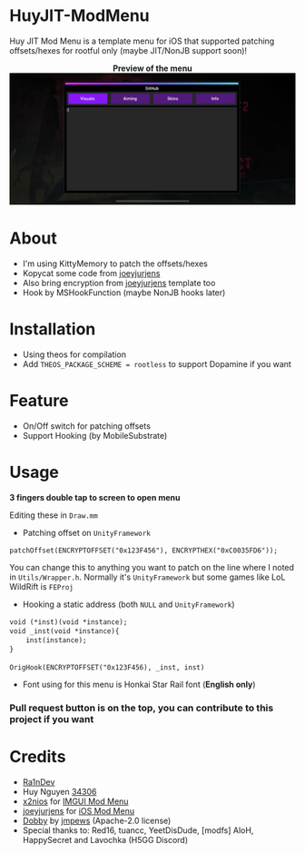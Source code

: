 # HuyJIT-ModMenu
Huy JIT Mod Menu is a template menu for iOS that supported patching offsets/hexes for rootful only (maybe JIT/NonJB support soon)!

<div style="text-align: center;">
<b>Preview of the menu</b><br>

<img src="https://raw.githubusercontent.com/Ra1nDev/ImGUI-iOS/main/Preview.png">
</div>


# About
- I'm using KittyMemory to patch the offsets/hexes
- Kopycat some code from [joeyjurjens](https://github.com/joeyjurjens/iOS-Mod-Menu-Template-for-Theos)
- Also bring encryption from [joeyjurjens](https://github.com/joeyjurjens/iOS-Mod-Menu-Template-for-Theos) template too
- Hook by MSHookFunction (maybe NonJB hooks later)

# Installation
- Using theos for compilation
- Add ```THEOS_PACKAGE_SCHEME = rootless``` to support Dopamine if you want 

# Feature
- On/Off switch for patching offsets
- Support Hooking (by MobileSubstrate)

# Usage
**3 fingers double tap to screen to open menu**

Editing these in `Draw.mm`

- Patching offset on `UnityFramework`
```obj-c
patchOffset(ENCRYPTOFFSET("0x123F456"), ENCRYPTHEX("0xC0035FD6"));
```
You can change this to anything you want to patch on the line where I noted in `Utils/Wrapper.h`. Normally it's `UnityFramework` but some games like LoL WildRift is `FEProj`

- Hooking a static address (both `NULL` and `UnityFramework`)
```obj-c
void (*inst)(void *instance);
void _inst(void *instance){
    inst(instance);
}

OrigHook(ENCRYPTOFFSET("0x123F456), _inst, inst)
```
- Font using for this menu is Honkai Star Rail font (**English only**)

### Pull request button is on the top, you can contribute to this project if you want

# Credits
- [Ra1nDev](https://github.com/Ra1nDev)
- Huy Nguyen [34306](https://github.com/34306)
- [x2nios](https://github.com/x2niosvn) for [IMGUI Mod Menu](https://github.com/x2niosvn/iOS-IMGUI-Mod-Menu-Templates)
- [joeyjurjens](https://github.com/joeyjurjens) for [iOS Mod Menu](https://github.com/joeyjurjens/iOS-Mod-Menu-Template-for-Theos)
- [Dobby](https://github.com/jmpews/Dobby) by [jmpews](https://github.com/jmpews) (Apache-2.0 license)
- Special thanks to: Red16, tuancc, YeetDisDude, [modfs] AloH, HappySecret and Lavochka (H5GG Discord)
